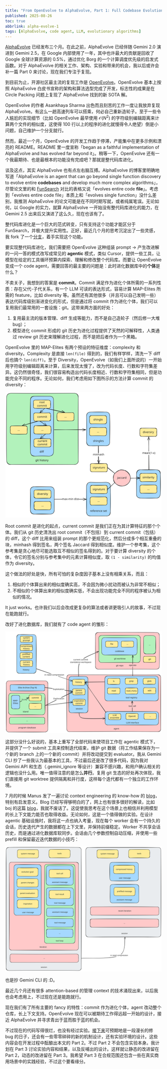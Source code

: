 ```yaml
---
title: "From OpenEvolve to AlphaEvolve, Part 1: Full Codebase Evolution"
published: 2025-08-26
toc: true
abbrlink: alpha-evolve-1
tags: [AlphaEvolve, code agent, LLM, evolutionary algorithms]
---
```


[AlphaEvolve](https://deepmind.google/discover/blog/alphaevolve-a-gemini-powered-coding-agent-for-designing-advanced-algorithms/) 已经发布三个月。在此之前，AlphaEvolve 已经伴随 Gemini 2.0 演进到 Gemini 2.5，在 Google 内部使用了一年，其中也许最大的贡献是回收了 Google 全球计算资源的 0.5%，通过优化 Borg 的一个计算调度优先级的启发式函数。对于 AlphaEvolve 的相关工作、架构、实验和带来的机会，我以后或许会补一篇 Part 0 来讨论，现在我们专注于复现。

到目前为止，开源社区最主流的复现工作是 [OpenEvolve](https://github.com/codelion/openevolve)。OpenEvolve 基本上按照 AlphaEvolve 白皮书宣称的架构和算法选型完成了开发，标志性的成果是在 Circle Packing 问题上复现了 AlphaEvolve 找到的新 SOTA 解。

OpenEvolve 的作者 Asankhaya Sharma 出色而且刻苦的工作一度让我放弃复现 AlphaEvolve。有这么一趟高速列车可以搭乘，何必自己重新造轮子。至于一些令人尴尬的实现细节（比如 OpenEvolve 最早使用 $\mathcal{O}(N^2)$ 的字符级别编辑距离来计算两个文件的相似度，这使得 100 行以上的程序的进化就慢得令人绝望）倒是小问题，自己维护一个分支就行。

然而，最近一个月，OpenEvolve 的开发工作趋于停滞，产能集中在更多示例和漂亮的 README。README 里一度宣称「began as a faithful implementation of AlphaEvolve and has evolved far beyond it」。稍等一下，OpenEvolve 还有一个我最期待、也是最根本的功能没有完成吧？那就是整代码库进化。

谈及这点，其实 AlphaEvolve 也有点左右脑互搏。AlphaEvolve 的博客里明确地写道「AlphaEvolve is an agent that can go beyond single function discovery to evolve entire **codebases** and develop much more complex algorithms」，尽管论文里的和 [FunSearch](https://deepmind.google/discover/blog/funsearch-making-new-discoveries-in-mathematical-sciences-using-large-language-models/) 对比的表格又说「evolves entire code **file**」。考虑到「evolves entire code file」本质上和「evolves single function」没什么差别，我推测 AlphaEvolve 的论文可能是在不同时期写就，或者纯属笔误。无论如何，以 Google 的实力，就算 AlphaEvolve 一开始没有整代码库进化的能力，在 Gemini 2.5 出来后又演进了这么久，现在也该有了。

整代码库进化是一个巨大的范式转变，只有支持这个功能才能区分于 FunSearch，并极大提升实用性。正好，最近几个月的思考沉淀出了一些灵感，我 fork 了一个[分支](https://github.com/NeapolitanIcecream/openevolve/tree/Sol)，着手实现这个功能。

要实现整代码库进化，我们需要把 OpenEvolve 这种组装 prompt -> 产生改进解的一问一答的模式改写成常见的 **agentic** 模式，类似 Cursor，提供一些工具，让模型在给定的工具循环预算内探索、理解和修改整个代码库。而要让 OpenEvolve 变成一个 code agent，需要回答的最主要的问题是：此时进化数据库中的**个体**是什么？

不卖关子，我想到的答案是 **commit**。Commit 满足作为进化个体所需的一系列性质：存在父代-子代关系，有一个 LLM 可读的表达形式，容易计算 MAP-Elites 所需的 feature，比如 diversity 等。虽然还有其他很多（并且可以自己发明一些）表达代码库级别渐进变化的形式，但是通过将 commit 作为进化个体，我们可以复用我们最常用的一套设施：git。这带来两方面的好处：

1. 复用最主流的版本管理、diff 生成等能力，而不是自己造轮子（然后修一大堆 bug）；
2. 模型进化 commit 形成的 git 历史为进化过程提供了天然的可解释性，人类通过 review git 历史来理解进化过程，而不是把后者作为一个黑箱。

OpenEvolve 里的 MAP-Elites 有两个预设的特征维度：complexity 和 diversity。Complexity 是直接 `len(file)` 得到的，我们有样学样，清洗一下 diff 后也搞个 `len(diff)`。至于 Diversity，OpenEvolve（如我们上面所说的）一开始用字符级别编辑距离来计算，后来发现太慢了，改为代码长度、行数和字符集差异。这仍然很奇怪，我们很容易构造出代码长度相近、行数和字符集相同，但是功能完全不同的程序。无论如何，我们考虑用如下图所示的方法计算 commit 的 diversity：

![](./_images/alpha-evolve/openevolve-codebase-git.svg)

Root commit 是进化的起点，current commit 是我们正在为其计算特征的那个个体。我们从 git 历史清洗出 root commit（不包括）到 current commit（包括）的 diff，这个 diff 比用来组装 prompt 的那个更规范化，然后分成多个相互重叠的块，minhash 得到签名，两个签名 Jaccard 得到相似度。维护一个参考集，这个参考集是贪心地尽可能选取互不相似的签名得到的。对于要计算 diversity 的个体，令它的签名分别与参考集中的元素计算相似度，取 `(1 - similarity)` 的均值作为 diversity。

这个做法的好处是快，所有可怕的复杂度因子基本上没有相乘关系，而且：

1. 相似的个体算出来的相似度确实高，不会因为微小扰动而被认为非常不相似；
2. 不相似的个体算出来的相似度确实低，不会出现功能完全不同的程序被认为相似的情况。

It just works。也许我们以后会改成更复杂的算法或者讲更吸引人的故事，不过现在能跑就行。

改好了进化数据库，我们就有了 code agent 的雏形：

![](./_images/alpha-evolve/openevolve-codebase-agent.svg)

这部分没什么好说的，基本上重写了全部代码来使项目工作在 agentic 模式下，并提供了一个 submit 工具来控制迭代结束，维护 git 数据（将工作结果保存为一个新的 branch 上的一个新的 commit）并将改动提交到 evaluator。我从 Gemini CLI 抄了一些我认为最基本的工具，不过最后还是改了很多代码，因为我对 Gemini API 和生态（.gemini_ignore 等设计）兼容不感兴趣，和用户确认相关的逻辑也没什么用。唯一值得注意的是怎么**并行**。复用 git 生态的好处再次体现，我们直接用 git worktree 提供隔离和并行度，这样每个迭代都有一个独立的工作环境。

7 月的时候 Manus 发了一遍讨论 context engineering 的 know-how 的 [blog](https://manus.im/blog/Context-Engineering-for-AI-Agents-Lessons-from-Building-Manus)，特别有启发意义。Blog 已经写得够明白的了，网上也有很多很好的解读，比如 boj 的这篇 [blog](https://01.me/2025/07/context-engineering/)，我就不废话了。这促使我思考在这个场景上也相信并利用模型的长上下文能力能否也取得收益。无论如何，这是一个值得做的实验。在设计 agentic 基础设施时，我将这一点也纳入考量，现在每个 worker 会有一个持久的会话，历史迭代产生的数据都在上下文里，并保持前缀稳定。Worker 不共享会话历史，而是通过进化数据库软同步。会话由几个参数控制自动压缩，并使用一些 prefill 和保留最近迭代数据的小技巧：

![](./_images/alpha-evolve/openevolve-codebase-longcontext.svg)

也是抄 Gemini CLI 的 :D。

最近几个月还有很多 attention-based 的管理 context 的技术涌现出来，以后我也会考虑用上，不过现在还是能跑就行。

现在我们有了所有主要的 fancy 的特性：commit 作为进化个体，agent 改动整个仓库，长上下文支持。OpenEvolve 现在可以被期待工作得远超一开始的设计，接近 AlphaEvolve 并寻求青出于蓝而胜于蓝的机会。

不过现在的代码写得很烂，也没有经过实验。[接下来](https://github.com/NeapolitanIcecream/openevolve/tree/Merc)可预期地是一段漫长的修 bug 的日子，还会有一些零零碎碎的新的机制设计，还有实验环境的设计。这些内容会在开发过程中酝酿出本文的 Part 2。不过 Part 2 不会包含实验本身。我计划在 Part 3 讨论实验内容和结果，以及反哺出的设计。这样就让静态的改进留在 Part 2，动态的改进留在 Part 3。我希望 Part 3 在合规范围还包含一些在真实商用场景中的实践经验，不过这个要看缘分。
